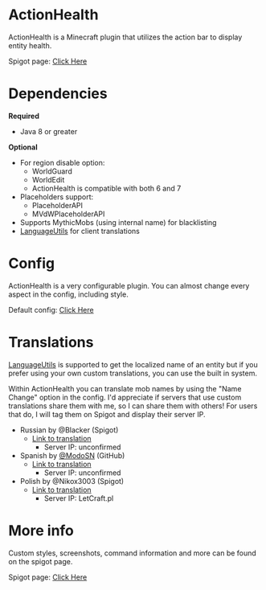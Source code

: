 # ActionHealth
ActionHealth is a Minecraft plugin that utilizes the action bar to display entity health.

Spigot page: [Click Here](https://www.spigotmc.org/resources/action-bar-health.2661/)

# Dependencies
**Required**
- Java 8 or greater

**Optional**
- For region disable option:
  - WorldGuard
  - WorldEdit
  - ActionHealth is compatible with both 6 and 7
- Placeholders support:
  - PlaceholderAPI
  - MVdWPlaceholderAPI
- Supports MythicMobs (using internal name) for blacklisting
- [LanguageUtils](https://www.spigotmc.org/resources/1-7-x-1-12-language-utils.8859/) for client translations

# Config
ActionHealth is a very configurable plugin. You can almost change every aspect in the config, including style.

Default config: [Click Here](https://github.com/zeshan321/ActionHealth/blob/master/config.yml)

# Translations
[LanguageUtils](https://www.spigotmc.org/resources/1-7-x-1-12-language-utils.8859/) is supported to get the localized name of an entity but if you prefer using your own custom translations, you can use the built in system.

Within ActionHealth you can translate mob names by using the "Name Change" option in the config. I'd appreciate if servers that use custom translations share them with me, so I can share them with others! For users that do, I will tag them on Spigot and display their server IP.

- Russian by @Blacker (Spigot)
  - [Link to translation](https://github.com/zeshan321/ActionHealth/blob/master/translations/Russian1-12-2.yml)
    - Server IP: unconfirmed
- Spanish by [@ModoSN](https://github.com/ModoSN) (GitHub)
  - [Link to translation](https://github.com/zeshan321/ActionHealth/blob/master/translations/Spanish.yml)
    - Server IP: unconfirmed
- Polish by @Nikox3003 (Spigot)
  - [Link to translation](https://github.com/zeshan321/ActionHealth/blob/master/translations/Polish.yml)
    - Server IP: LetCraft.pl

# More info
Custom styles, screenshots, command information and more can be found on the spigot page.

Spigot page: [Click Here](https://www.spigotmc.org/resources/action-bar-health.2661/)
